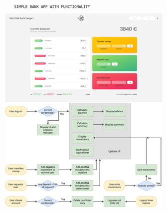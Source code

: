         SIMPLE BANK APP WITH FUNCTIONALITY

![alt text](https://github.com/SeverusVape/SIMPLE-BANK-APP/blob/main/pic/Screenshot.png?raw=true)
![alt text](https://github.com/SeverusVape/SIMPLE-BANK-APP/blob/main/pic/Bankist-flowchart.png?raw=true)

